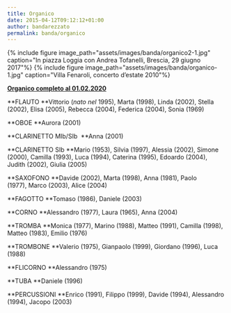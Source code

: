 ```yaml
---
title: Organico
date: 2015-04-12T09:12:12+01:00
author: bandarezzato
permalink: banda/organico
---
```

{% include figure image_path="assets/images/banda/organico2-1.jpg" caption="In piazza Loggia con Andrea Tofanelli, Brescia, 29 giugno 2017"%}
{% include figure image_path="assets/images/banda/organico-1.jpg" caption="Villa Fenaroli, concerto d&#8217;estate 2010"%}

<span style="text-decoration: underline;"><strong>Organico completo al 01.02.2020</strong></span>

**FLAUTO&nbsp;**Vittorio (_nato nel_ 1995),&nbsp;Marta (1998), Linda (2002), Stella (2002), Elisa (2005), Rebecca (2004), Federica (2004), Sonia (1969)

**OBOE&nbsp;**Aurora (2001)

**CLARINETTO MIb/SIb &nbsp;**Anna (2001)

**CLARINETTO SIb&nbsp;**Mario (1953), Silvia (1997),&nbsp;Alessia (2002),&nbsp;Simone (2000),&nbsp;Camilla (1993),&nbsp;Luca (1994),&nbsp;Caterina (1995), Edoardo (2004), Judith (2002), Giulia (2005)

**SAXOFONO&nbsp;**Davide (2002),&nbsp;Marta (1998),&nbsp;Anna (1981),&nbsp;Paolo (1977),&nbsp;Marco (2003), Alice (2004)

**FAGOTTO&nbsp;**Tomaso (1986), Daniele (2003)

**CORNO&nbsp;**Alessandro (1977),&nbsp;Laura (1965), Anna (2004)

**TROMBA&nbsp;**Monica (1977),&nbsp;Marino (1988),&nbsp;Matteo (1991),&nbsp;Camilla (1998), Matteo (1983), Emilio (1976)

**TROMBONE&nbsp;**Valerio (1975),&nbsp;Gianpaolo (1999),&nbsp;Giordano (1996), Luca (1988)

**FLICORNO&nbsp;**Alessandro (1975)

**TUBA&nbsp;**Daniele (1996)

**PERCUSSIONI&nbsp;**Enrico (1991),&nbsp;Filippo (1999),&nbsp;Davide (1994),&nbsp;Alessandro (1994),&nbsp;Jacopo (2003)
